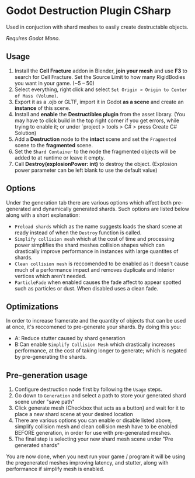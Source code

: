 # Godot Destruction Plugin CSharp

Used in conjuction with shard meshes to easily create destructable objects.

*Requires Godot Mono.*

## Usage

1. Install the **Cell Fracture** addon in Blender, **join your mesh** and use **F3** to search for Cell Fracture. Set the Source Limit to how many RigidBodies you want in your game. (\~5 – 50)
2. Select everything, right click and select `Set Origin > Origin to Center of Mass (Volume)`.
3. Export it as a .ojb or GLTF, import it in Godot **as a scene** and create an **instance** of this scene.
4. Install and **enable** the **Destructibles plugin** from the asset library. (You may have to click build in the top right corner if you get errors, while trying to enable it; or under `project > tools > C# > press Create C# Solution)
5. Add a **Destruction** node to the **intact** scene and set the `Fragmented` scene to the **fragmented** scene.
6. Set the `Shard Container` to the node the fragmented objects will be added to at runtime or leave it empty.
7. Call **Destroy(explosionPower: int)** to destroy the object. (Explosion power parameter can be left blank to use the default value)

## Options
Under the generation tab there are various options which affect both pre-generated and dynamically generated shards. Such options are listed below along with a short explanation:
* `Preload shards` which as the name suggests loads the shard scene at ready instead of when the `Destroy` function is called.
* `Simplify collision mesh` which at the cost of time and processing power simplifies the shard meshes collision shapes which can drastically improve performance in instances with large quantites of shards.
* `Clean collision mesh` is reccomended to be enabled as it doesn't cause much of a performance impact and removes duplicate and interior vertices which aren't needed.
* `ParticleFade` when enabled causes the fade affect to appear spotted such as particles or dust. When disabled uses a clean fade.


## Optimizations

In order to increase framerate and the quantity of objects that can be used at once, it's reccomened to pre-generate your shards.
By doing this you:
* A: Reduce stutter caused by shard generation
* B:Can enable `Simplify Collision Mesh` which drastically increases performance, at the cost of taking longer to generate; which is negated by pre-generating the shards.

## Pre-generation usage
1. Configure destruction node first by following the `Usage` steps.
2. Go down to `Generation` and select a path to store your generated shard scene under "save path"
3. Click generate mesh (Checkbox that acts as a button) and wait for it to place a new shard scene at your desired location
4. There are various options you can enable or disable listed above, simplify collision mesh and clean collision mesh have to be enabled BEFORE generation, in order for use with pre-generated meshes.
4. The final step is selecting your new shard mesh scene under "Pre generated shards"

You are now done, when you next run your game / program it will be using the pregenerated meshes improving latency, and stutter, along with performance if simplify mesh is enabled.

